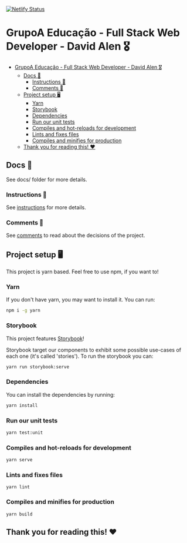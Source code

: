 [![Netlify Status](https://api.netlify.com/api/v1/badges/0203aa15-083f-4a78-9f93-24d0e15eb779/deploy-status)](https://app.netlify.com/sites/group-a/deploys)

# GrupoA Educação - Full Stack Web Developer - David Alen 🎖️

- [GrupoA Educação - Full Stack Web Developer - David Alen 🎖️](#grupoa-educação---full-stack-web-developer---david-alen-️)
  - [Docs 📑](#docs-)
    - [Instructions 🔨](#instructions-)
    - [Comments 📢](#comments-)
  - [Project setup 🖥️](#project-setup-️)
    - [Yarn](#yarn)
    - [Storybook](#storybook)
    - [Dependencies](#dependencies)
    - [Run our unit tests](#run-our-unit-tests)
    - [Compiles and hot-reloads for development](#compiles-and-hot-reloads-for-development)
    - [Lints and fixes files](#lints-and-fixes-files)
    - [Compiles and minifies for production](#compiles-and-minifies-for-production)
  - [Thank you for reading this! ❤️](#thank-you-for-reading-this-️)

## Docs 📑

See docs/ folder for more details.

### Instructions 🔨

See [instructions](/docs/INSTRUCTIONS.md) for more details.

### Comments 📢

See [comments](/docs/COMMENTS.md) to read about the decisions of the project.

## Project setup 🖥️

This project is yarn based. Feel free to use npm, if you want to!

### Yarn

If you don't have yarn, you may want to install it. You can run:

```bash
npm i -g yarn
```

### Storybook

This project features [Storybook](http://storybook.js.org)!

Storybook target our components to exhibit some possible use-cases of each one (it's called 'stories'). To run the storybook you can:

```bash
yarn run storybook:serve
```

### Dependencies

You can install the dependencies by running:

```bash
yarn install
```

### Run our unit tests

```bash
yarn test:unit
```

### Compiles and hot-reloads for development

```bash
yarn serve
```

### Lints and fixes files

```
yarn lint
```

### Compiles and minifies for production

```
yarn build
```

## Thank you for reading this! ❤️
